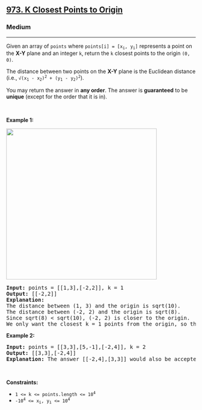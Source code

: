 <h2><a href="https://leetcode.com/problems/k-closest-points-to-origin/">973. K Closest Points to Origin</a></h2><h3>Medium</h3><hr><div><p>Given an array of <code>points</code> where <code>points[i] = [x<sub>i</sub>, y<sub>i</sub>]</code> represents a point on the <strong>X-Y</strong> plane and an integer <code>k</code>, return the <code>k</code> closest points to the origin <code>(0, 0)</code>.</p>

<p>The distance between two points on the <strong>X-Y</strong> plane is the Euclidean distance (i.e., <code>√(x<sub>1</sub> - x<sub>2</sub>)<sup>2</sup> + (y<sub>1</sub> - y<sub>2</sub>)<sup>2</sup></code>).</p>

<p>You may return the answer in <strong>any order</strong>. The answer is <strong>guaranteed</strong> to be <strong>unique</strong> (except for the order that it is in).</p>

<p>&nbsp;</p>
<p><strong class="example">Example 1:</strong></p>
<img alt="" src="https://assets.leetcode.com/uploads/2021/03/03/closestplane1.jpg" style="width: 400px; height: 400px;">
<pre><strong>Input:</strong> points = [[1,3],[-2,2]], k = 1
<strong>Output:</strong> [[-2,2]]
<strong>Explanation:</strong>
The distance between (1, 3) and the origin is sqrt(10).
The distance between (-2, 2) and the origin is sqrt(8).
Since sqrt(8) &lt; sqrt(10), (-2, 2) is closer to the origin.
We only want the closest k = 1 points from the origin, so the answer is just [[-2,2]].
</pre>

<p><strong class="example">Example 2:</strong></p>

<pre><strong>Input:</strong> points = [[3,3],[5,-1],[-2,4]], k = 2
<strong>Output:</strong> [[3,3],[-2,4]]
<strong>Explanation:</strong> The answer [[-2,4],[3,3]] would also be accepted.
</pre>

<p>&nbsp;</p>
<p><strong>Constraints:</strong></p>

<ul>
	<li><code>1 &lt;= k &lt;= points.length &lt;= 10<sup>4</sup></code></li>
	<li><code>-10<sup>4</sup> &lt;= x<sub>i</sub>, y<sub>i</sub> &lt;= 10<sup>4</sup></code></li>
</ul>
</div>